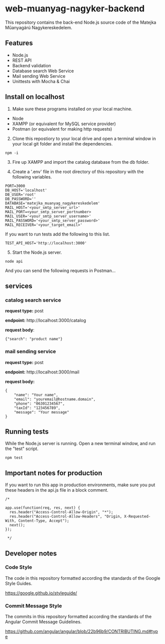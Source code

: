 # web-muanyag-nagyker-backend

This repository contains the back-end Node.js source code of the Matejka Műanyagárú Nagykereskedelem.
 
## Features

- Node.js
- REST API
- Backend validation
- Database search Web Service
- Mail sending Web Service
- Unittests with Mocha & Chai

## Install on localhost

1. Make sure these programs installed on your local machine.

  - Node
  - XAMPP (or equivalent for MySQL service provider)
  - Postman (or equivalent for making http requests)

2. Clone this repostiory to your local drive and open a terminal window in your local git folder and install the dependencies.

```
npm -i
```

3. Fire up XAMPP and import the catalog database from the db folder. 

4. Create a '.env' file in the root directory of this repository with the following variables.

 ```
PORT=3000
DB_HOST='localhost'
DB_USER='root'
DB_PASSWORD=''
DATABASE='matejka_muanyag_nagykereskedelem'
MAIL_HOST='<your_smtp_server_url>'
MAIL_PORT=<your_smtp_server_portnumber>
MAIL_USER='<your_smtp_server_username>'
MAIL_PASSWORD='<your_smtp_server_password>'
MAIL_RECEIVER='<your_target_email>'
```
If you want to run tests add the following to this list.

```
TEST_API_HOST='http://localhost:3000'
```

5. Start the Node.js server.

```
node api
```

And you can send the following requests in Postman...


## services

### catalog search service 

**request type:** post

**endpoint:** http://localhost:3000/catalog

**request body**:

```
{"search": "product name"}
```


### mail sending service

**request type:** post

**endpoint:** http://localhost:3000/mail

**request body:**

```
{
    "name": "Your name",
    "email": "youremail@hostname.domain",
    "phone": "06301234567",
    "taxId": "123456789",
    "message": "Your message"
}
```

## Running tests

While the Node.js server is running. Open a new terminal window, and run the "test" script.

```
npm test
```

## Important notes for production

If you want to run this app in production environments, make sure you put these headers in the api.js file in a block comment.

```
/* 

app.use(function(req, res, next) {
  res.header("Access-Control-Allow-Origin", "*");
  res.header("Access-Control-Allow-Headers", "Origin, X-Requested-With, Content-Type, Accept");
  next();
});

 */

```


## Developer notes

### Code Style
The code in this repository formatted according the standards of the Google Style Guides.

https://google.github.io/styleguide/


### Commit Message Style
The commits in this repository formatted according the standards of the Angular Commit Message Guidelines.

https://github.com/angular/angular/blob/22b96b9/CONTRIBUTING.md#type

